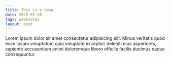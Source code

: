 ```yaml
---
title: This is a temp
date: 2025-02-28
tags: weeknotes
layout: post
---
```


Lorem ipsum dolor sit amet consectetur adipisicing elit. Minus veritatis quod esse ipsam voluptatum quia voluptate excepturi deleniti eius asperiores, sapiente accusantium animi doloremque libero officiis facilis ducimus eaque consequuntur.
